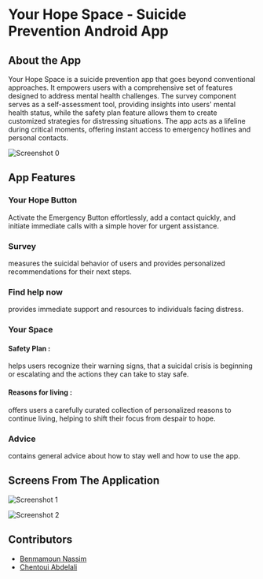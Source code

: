 # Your Hope Space - Suicide Prevention Android App

## About the App

Your Hope Space is a suicide prevention app that goes beyond conventional approaches. It empowers users with a comprehensive set of features designed to address mental health challenges. The survey component serves as a self-assessment tool, providing insights into users' mental health status, while the safety plan feature allows them to create customized strategies for distressing situations. The app acts as a lifeline during critical moments, offering instant access to emergency hotlines and personal contacts.

![Screenshot 0](https://github.com/nassimBenmamoun/LifeSaver-Android-App/blob/main/LifeSaver/app/src/main/res/drawable/your_hope_home.png)

## App Features

### Your Hope Button

Activate the Emergency Button effortlessly, add a contact quickly, and initiate immediate calls with a simple hover for urgent assistance.

### Survey

measures the suicidal behavior of users and provides personalized recommendations for their next steps.

### Find help now

provides immediate support and resources to individuals facing distress.

### Your Space

#### Safety Plan :
helps users recognize their warning signs, that a suicidal crisis is beginning or escalating and the actions they can take to stay safe.
#### Reasons for living :
offers users a carefully curated collection of personalized reasons to continue living, helping to shift their focus from despair to hope.

### Advice

contains general advice about how to stay well and how to use the app.

## Screens From The Application

![Screenshot 1](https://github.com/nassimBenmamoun/LifeSaver-Android-App/blob/main/LifeSaver/app/src/main/res/drawable/your_hope_home2.png)

![Screenshot 2](https://github.com/nassimBenmamoun/LifeSaver-Android-App/blob/main/LifeSaver/app/src/main/res/drawable/your_hope_home3.png)

## Contributors
 - [Benmamoun Nassim](https://github.com/nassimBenmamoun)
 - [Chentoui Abdelali](https://github.com/AbdelaliChe)
